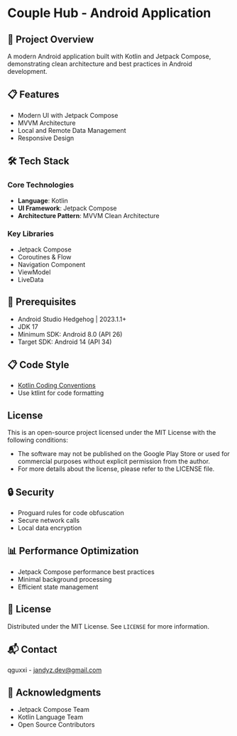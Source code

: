 # Couple Hub - Android Application

## 🚀 Project Overview

A modern Android application built with Kotlin and Jetpack Compose, demonstrating clean architecture and best practices in Android development.

## 📋 Features

- Modern UI with Jetpack Compose
- MVVM Architecture
- Local and Remote Data Management
- Responsive Design

## 🛠 Tech Stack

### Core Technologies
- **Language**: Kotlin
- **UI Framework**: Jetpack Compose
- **Architecture Pattern**: MVVM Clean Architecture

### Key Libraries
- Jetpack Compose
- Coroutines & Flow
- Navigation Component
- ViewModel
- LiveData

## 📲 Prerequisites

- Android Studio Hedgehog | 2023.1.1+
- JDK 17
- Minimum SDK: Android 8.0 (API 26)
- Target SDK: Android 14 (API 34)

## 📋 Code Style
- [Kotlin Coding Conventions](https://kotlinlang.org/docs/coding-conventions.html)
- Use ktlint for code formatting

## License

This is an open-source project licensed under the MIT License with the following conditions:

- The software may not be published on the Google Play Store or used for commercial purposes without explicit permission from the author.
- For more details about the license, please refer to the LICENSE file.

## 🔒 Security

- Proguard rules for code obfuscation
- Secure network calls
- Local data encryption

## 📊 Performance Optimization
- Jetpack Compose performance best practices
- Minimal background processing
- Efficient state management

## 📄 License

Distributed under the MIT License. See `LICENSE` for more information.

## 📬 Contact

qguxxi - [jandyz.dev@gmail.com](jandyz.dev@gmail.com)

## 🌟 Acknowledgments
- Jetpack Compose Team
- Kotlin Language Team
- Open Source Contributors

